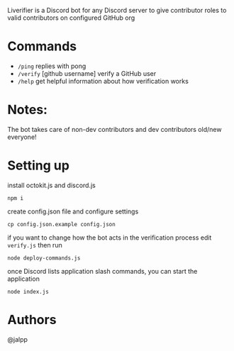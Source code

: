 Liverifier is a Discord bot for any Discord server to give contributor roles to valid contributors on configured GitHub org


# Commands

- `/ping` replies with pong
- `/verify` [github username] verify a GitHub user
- `/help` get helpful information about how verification works


# Notes:
The bot takes care of non-dev contributors and dev contributors old/new everyone!

# Setting up

install octokit.js and discord.js

```npm i```

create config.json file and configure settings

```cp config.json.example config.json```

if you want to change how the bot acts in the verification process edit `verify.js` then run

```node deploy-commands.js```

once Discord lists application slash commands, you can start the application

```node index.js```

# Authors
@jalpp

